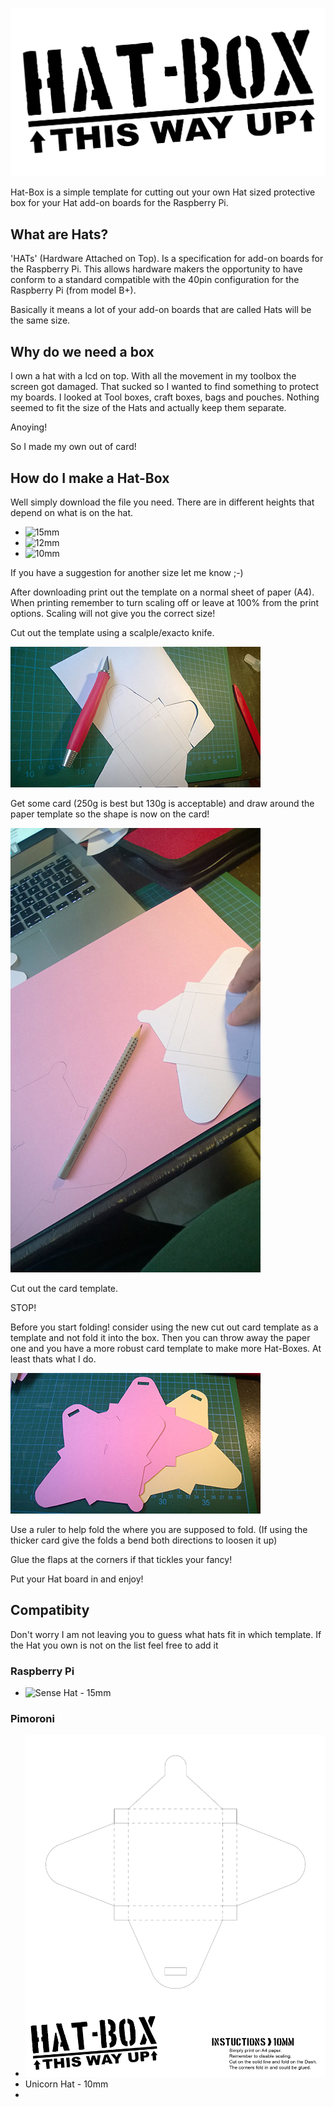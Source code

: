 ![HAT-BOX](/Images/hatbox_logo.png)

Hat-Box is a simple template for cutting out your own Hat sized protective box for your Hat add-on boards for the Raspberry Pi. 

## What are Hats?

'HATs' (Hardware Attached on Top). Is a specification for add-on boards for the Raspberry Pi. This allows hardware makers the opportunity to have conform to a standard compatible with the 40pin configuration for the Raspberry Pi (from model B+).

Basically it means a lot of your add-on boards that are called Hats will be the same size.

## Why do we need a box

I own a hat with a lcd on top. With all the movement in my toolbox the screen got damaged. That sucked so I wanted to find something to protect my boards. I looked at Tool boxes, craft boxes, bags and pouches. Nothing seemed to fit the size of the Hats and actually keep them separate. 

Anoying!

So I made my own out of card!

## How do I make a Hat-Box

Well simply download the file you need. There are in different heights that depend on what is on the hat.

* ![15mm](/Hatbox_Templates/) 
* ![12mm](/Hatbox_Templates/) 
* ![10mm](/Hatbox_Templates/) 

If you have a suggestion for another size let me know ;-)

After downloading print out the template on a normal sheet of paper (A4). When printing remember to turn scaling off or leave at 100% from the print options. Scaling will not give you the correct size!

Cut out the template using a scalple/exacto knife.

![Cutty Cutty](/Images/Cut_Paper.jpg) 

Get some card (250g is best but 130g is acceptable) and draw around the paper template so the shape is now on the card!

![Draw](/Images/Draw_to_Card.jpg)

Cut out the card template.

STOP!

Before you start folding! consider using the new cut out card template as a template and not fold it into the box. Then you can throw away the paper one and you have a more robust card template to make more Hat-Boxes. At least thats what I do.

![Templates](/Images/Card_Templates.jpg)

Use a ruler to help fold the where you are supposed to fold. (If using the thicker card give the folds a bend both directions to loosen it up)

Glue the flaps at the corners if that tickles your fancy!

Put your Hat board in and enjoy!

## Compatibity

Don't worry I am not leaving you to guess what hats fit in which template. If the Hat you own is not on the list feel free to add it

### Raspberry Pi

* ![Sense Hat - 15mm](/Hatbox_Templates/) 

### Pimoroni 

* ![Unicorn Hat - 10mm](https://github.com/monkeymademe/hatbox/blob/master/Hatbox_Templates/Hatbox_10mm.png) 
* Unicorn Hat - 10mm
* 
